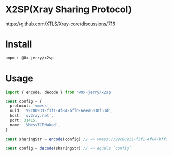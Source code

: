 # X2SP(Xray Sharing Protocol)

https://github.com/XTLS/Xray-core/discussions/716

# Install

```sh
pnpm i @0x-jerry/x2sp
```

# Usage

```ts
import { encode, decode } from '@0x-jerry/x2sp'

const config = {
  protocol: 'vmess',
  uuid: '99c80931-f3f1-4f84-bffd-6eed6030f53d',
  host: 'qv2ray.net',
  port: 31415,
  name: 'VMessTCPNaked',
}

const sharingStr = encode(config) // => vmess://99c80931-f3f1-4f84-bffd-6eed6030f53d@qv2ray.net:31415#VMessTCPNaked

const config = decode(sharingStr) // => equals `config`
```
